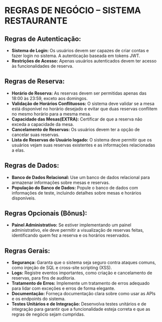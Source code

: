 # REGRAS DE NEGÓCIO – SISTEMA RESTAURANTE

## Regras de Autenticação:
- **Sistema de Login:** Os usuários devem ser capazes de criar contas e fazer login no sistema. A autenticação baseada em tokens JWT.
- **Restrições de Acesso:** Apenas usuários autenticados devem ter acesso às funcionalidades de reserva.

## Regras de Reserva:
- **Horário de Reserva:** As reservas devem ser permitidas apenas das 18:00 às 23:59, exceto aos domingos.
- **Validação de Horários Conflituosos:** O sistema deve validar se a mesa está disponível no horário desejado e evitar que duas reservas conflitem no mesmo horário para a mesma mesa.
- **Capacidade das Mesas(EXTRA):** Certificar de que a reserva não exceda a capacidade da mesa.
- **Cancelamento de Reservas:** Os usuários devem ter a opção de cancelar suas reservas.
- **Lista de Reservas do Usuário logado:** O sistema deve permitir que os usuários vejam suas reservas existentes e as informações relacionadas a elas.

## Regras de Dados:
- **Banco de Dados Relacional:** Use um banco de dados relacional para armazenar informações sobre mesas e reservas.
- **População do Banco de Dados:** Popule o banco de dados com informações de teste, incluindo detalhes sobre mesas e horários disponíveis.

## Regras Opcionais (Bônus):
- **Painel Administrativo:** Se estiver implementando um painel administrativo, ele deve permitir a visualização de reservas feitas, identificando quem fez a reserva e os horários reservados.

## Regras Gerais:
- **Segurança:** Garanta que o sistema seja seguro contra ataques comuns, como injeção de SQL e cross-site scripting (XSS).
- **Logs:** Registre eventos importantes, como criação e cancelamento de reservas, para fins de auditoria.
- **Tratamento de Erros:** Implemente um tratamento de erros adequado para lidar com exceções e erros de forma elegante.
- **Documentação:** Forneça documentação clara sobre como usar as APIs e os endpoints do sistema.
- **Testes Unitários e de Integração:** Desenvolva testes unitários e de integração para garantir que a funcionalidade esteja correta e que as regras de negócio sejam cumpridas.
